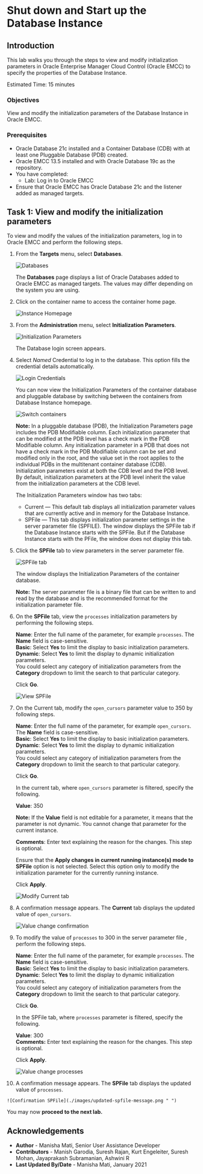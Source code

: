 # Shut down and Start up the Database Instance

## Introduction

This lab walks you through the steps to view and modify initialization parameters in Oracle Enterprise Manager Cloud Control (Oracle EMCC) to specify the properties of the Database Instance.  

Estimated Time: 15 minutes

### Objectives

View and modify the initialization parameters of the Database Instance in Oracle EMCC.

### Prerequisites

-   Oracle Database 21c installed and a Container Database (CDB) with at least one Pluggable Database (PDB) created.
-   Oracle EMCC 13.5 installed and with Oracle Database 19c as the repository.
-   You have completed: 
    -  Lab: Log in to Oracle EMCC
-   Ensure that Oracle EMCC has Oracle Database 21c and the listener added as managed targets.

## Task 1: View and modify the initialization parameters

To view and modify the values of the initialization parameters, log in to Oracle EMCC and perform the following steps. 

1.  From the **Targets** menu, select **Databases**.

    ![Databases](./images/emcc-target-db.png " ")

    The **Databases** page displays a list of Oracle Databases added to Oracle EMCC as managed targets. The values may differ depending on the system you are using.  

2.  Click on the container name to access the container home page.  

    ![Instance Homepage](./images/emcc-instance-hompage.png " ")  

3.  From the **Administration** menu, select **Initialization Parameters**.  

    ![Initialization Parameters](./images/initialize-parameters.png " ")  

    The Database login screen appears.

4.  Select *Named* Credential to log in to the database. This option fills the credential details automatically.  

    ![Login Credentials](./images/db-login.png " ")  

    You can now view the Initialization Parameters of the container database and pluggable database by switching between the containers from Database Instance homepage.  

    ![Switch containers](./images/switch-containers.png " ")  

    **Note:** In a pluggable database (PDB), the Initialization Parameters page includes the PDB Modifiable column. Each initialization parameter that can be modified at the PDB level has a check mark in the PDB Modifiable column. Any initialization parameter in a PDB that does not have a check mark in the PDB Modifiable column can be set and modified only in the root, and the value set in the root applies to the individual PDBs in the multitenant container database (CDB). Initialization parameters exist at both the CDB level and the PDB level. By default, initialization parameters at the PDB level inherit the value from the initialization parameters at the CDB level. 

    The Initialization Parameters window has two tabs:  
    - Current — This default tab displays all initialization parameter values that are currently active and in memory for the Database Instance.  
    - SPFile — This tab displays initialization parameter settings in the server parameter file (SPFILE). The window displays the SPFile tab if the Database Instance starts with the SPFile. But if the Database Instance starts with the PFile, the window does not display this tab.  

5.  Click the **SPFile** tab to view parameters in the server parameter file.  

    ![SPFile tab](./images/spfile.png " ")  

    The window displays the Initialization Parameters of the container database.  

    **Note:** The server parameter file is a binary file that can be written to and read by the database and is the recommended format for the initialization parameter file.  


6.  On the **SPFile** tab, view the `processes` initialization parameters by performing the following steps.

    **Name**: Enter the full name of the parameter, for example `processes`. The **Name** field is case-sensitive.  
    **Basic**: Select **Yes** to limit the display to basic initialization parameters.  
    **Dynamic**: Select **Yes** to limit the display to dynamic initialization parameters.  
    You could select any category of initialization parameters from the **Category** dropdown to limit the search to that particular category.  

    Click **Go**.  

    ![View SPFile](./images/view-processes-spfile.png " ")  


7.  On the Current tab, modify the `open_cursors` parameter value to 350 by following steps.  

    **Name**: Enter the full name of the parameter, for example `open_cursors`. The **Name** field is case-sensitive.  
    **Basic**: Select **Yes** to limit the display to basic initialization parameters.  
    **Dynamic**: Select **Yes** to limit the display to dynamic initialization parameters.  
    You could select any category of initialization parameters from the **Category** dropdown to limit the search to that particular category.  

    Click **Go**.  

    In the current tab, where `open_cursors` parameter is filtered, specify the following.  

    **Value**: 350    

    **Note:** If the **Value** field is not editable for a parameter, it means that the parameter is not dynamic. You cannot change that parameter for the current instance.   

    **Comments**: Enter text explaining the reason for the changes. This step is optional.  

    Ensure that the **Apply changes in current running instance(s) mode to SPFile** option is not selected. Select this option only to modify the initialization parameter for the currently running instance.  

    Click **Apply**.  

    ![Modify Current tab](./images/currenttab.png " ")  

8.  A confirmation message appears. The **Current** tab displays the updated value of `open_cursors`.  

    ![Value change confirmation](./images/valuechange-confirmation.png " ")

9.  To modify the value of `processes` to 300 in the server parameter file , perform the following steps.  

    **Name**: Enter the full name of the parameter, for example `processes`. The **Name** field is case-sensitive.  
    **Basic**: Select **Yes** to limit the display to basic initialization parameters.  
    **Dynamic**: Select **Yes** to limit the display to dynamic initialization parameters.  
    You could select any category of initialization parameters from the **Category** dropdown to limit the search to that particular category.  

    Click **Go**.  

    In the SPFile tab, where `processes` parameter is filtered, specify the following.  

    **Value**: 300  
    **Comments:** Enter text explaining the reason for the changes. This step is optional.  

    Click **Apply**.  

    ![Value change processes](./images/edit-processes-spfile.png " ")  

10.  A confirmation message appears. The **SPFile** tab displays the updated value of `processes`.   

    ![Confirmation SPFile](./images/updated-spfile-message.png " ")

You may now **proceed to the next lab.**

## Acknowledgements

- **Author** - Manisha Mati, Senior User Assistance Developer
- **Contributors** - Manish Garodia, Suresh Rajan, Kurt Engeleiter, Suresh Mohan, Jayaprakash Subramanian, Ashwini R
- **Last Updated By/Date** - Manisha Mati, January 2021
